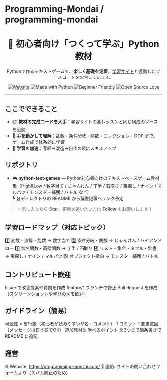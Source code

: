 # Programming-Mondai / programming-mondai

<h1 align="center">👋 初心者向け「つくって学ぶ」Python教材</h1>
<p align="center">
Pythonで作るテキストゲームで、<b>楽しく基礎を定着</b>。<a href="https://programming-mondai.com/">学習サイト</a>と連動したソースコードを公開しています。
</p>

<div align="center">
  
[![Website](https://img.shields.io/badge/Site-programming--mondai.com-blue)](https://programming-mondai.com/)
![Made with Python](https://img.shields.io/badge/Made%20with-Python-3776AB?logo=python&logoColor=white)
![Beginner Friendly](https://img.shields.io/badge/Level-Beginner-success)
![Open Source Love](https://badges.frapsoft.com/os/v1/open-source.svg?v=103)

</div>

---

## ここでできること
- 📦 **教材の完成コードを入手**：学習サイトの各レッスンと同じ構成のソースを公開  
- 🧪 **手を動かして理解**：乱数・条件分岐・関数・コレクション・OOP まで、ゲーム作成で体系的に学習  
- 🚀 **学習を加速**：写経→改造→自作の順にスキルアップ

## リポジトリ
- 🎮 **python-text-games** — Python初心者向けのテキストベースゲーム教材集（High&Low / 数字当て / じゃんけん / 丁半 / 石取り / 宝探し / ナイン / マルバツ / モンスター捕獲 / バトル など）  
  ┗ 各ディレクトリの README から解説記事へリンク予定

> ⭐ 気に入ったら **Star**、更新を追いたい方は **Follow** をお願いします！

## 学習ロードマップ（対応トピック）

1️⃣ 変数・演算・乱数 → 数字当て
2️⃣ 条件分岐・関数 → じゃんけん / ハイアンドロー
3️⃣ 無名関数・高階関数 → 丁半 / 石取り
4️⃣ リスト・集合・タプル・辞書 → 宝探し / ナイン / マルバツ
5️⃣ オブジェクト指向 → モンスター捕獲 / バトル

## コントリビュート歓迎
Issue で改善提案や質問を作成
feature/* ブランチで修正
Pull Request を作成（スクリーンショットや学びのメモ歓迎）

## ガイドライン（簡易）
可読性 > 省行数（初心者が読みやすい命名・コメント）
1 コミット 1 変更意図（メッセージは日本語でOK）
追加教材は 学べるポイント を3つまで箇条書きで README に追記

## 運営
🌐 Website: https://programming-mondai.com/
📨 連絡: サイトの問い合わせフォームより（スパム防止のため）
